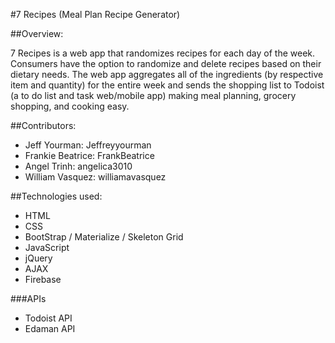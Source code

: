 #7 Recipes (Meal Plan Recipe Generator) 

##Overview:

7 Recipes is a web app that randomizes recipes for each day of the week. Consumers have the option to randomize and delete recipes based on their dietary needs. The web app aggregates all of the ingredients (by respective item and quantity) for the entire week and sends the shopping list to Todoist (a to do list and task web/mobile app) making meal planning, grocery shopping, and cooking easy.


##Contributors:

- Jeff Yourman:  Jeffreyyourman
- Frankie Beatrice: FrankBeatrice
- Angel Trinh: angelica3010
- William Vasquez: williamavasquez


##Technologies used:

- HTML
- CSS
- BootStrap / Materialize / Skeleton Grid
- JavaScript
- jQuery
- AJAX
- Firebase

###APIs

- Todoist API
- Edaman API
